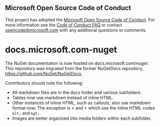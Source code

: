 ## Microsoft Open Source Code of Conduct

This project has adopted the [Microsoft Open Source Code of Conduct](https://opensource.microsoft.com/codeofconduct/).
For more information see the [Code of Conduct FAQ](https://opensource.microsoft.com/codeofconduct/faq/) or contact [opencode@microsoft.com](mailto:opencode@microsoft.com) with any additional questions or comments.

# docs.microsoft.com-nuget

The NuGet documentation is now hosted on docs.microsoft.com/nuget. This repository was migrated from the former NuGetDocs repository, https://github.com/NuGet/NuGetDocs.

Contributors should note the following:

- All markdown files are in the docs folder and various subfolders.
- Tables now use markdown instead of inline HTML.
- Other instances of inline HTML, such as callouts, also use markdown format now. The exception is &lt; and &gt; which use the inline HTML codes `&lt;` and `&gt;`.
- Images are better organized into media folders within each subfolder.
